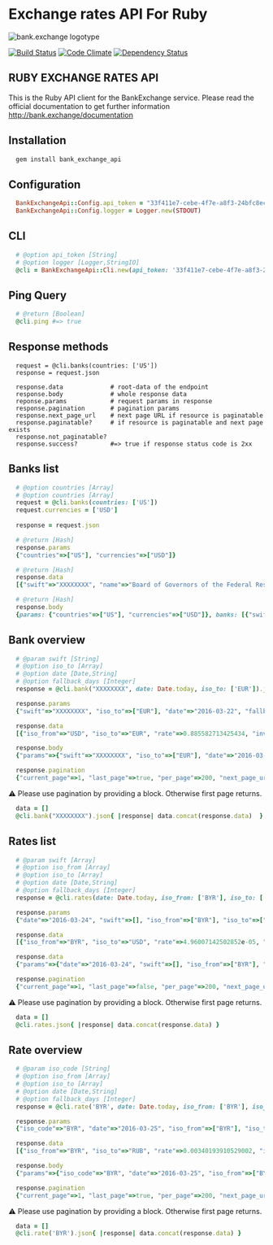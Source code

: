 # Exchange rates API For Ruby

![bank.exchange logotype](http://bank.exchange/images/mailers/logo.png)

[![Build Status](https://semaphoreci.com/api/v1/shlima/bank_exchange_ruby_api/branches/master/badge.svg)](https://semaphoreci.com/shlima/bank_exchange_ruby_api) [![Code Climate](https://codeclimate.com/github/BankExchange/bank_exchange_ruby_api/badges/gpa.svg)](https://codeclimate.com/github/BankExchange/bank_exchange_ruby_api) [![Dependency Status](https://gemnasium.com/BankExchange/bank_exchange_ruby_api.svg)](https://gemnasium.com/BankExchange/bank_exchange_ruby_api)

## RUBY EXCHANGE RATES API

This is the Ruby API client for the BankExchange service. Please read the official documentation to get further information http://bank.exchange/documentation

## Installation

```bash
  gem install bank_exchange_api
```

## Configuration

```ruby
  BankExchangeApi::Config.api_token = "33f411e7-cebe-4f7e-a8f3-24bfc8ecca6e"
  BankExchangeApi::Config.logger = Logger.new(STDOUT)
```

## CLI

```ruby
  # @option api_token [String]
  # @option logger [Logger,StringIO]
  @cli = BankExchangeApi::Cli.new(api_token: '33f411e7-cebe-4f7e-a8f3-24bfc8ecca6e')
```

## Ping Query

```ruby
  # @return [Boolean]
  @cli.ping #=> true
```

## Response methods 
```
  request = @cli.banks(countries: ['US']) 
  response = request.json
  
  response.data             # root-data of the endpoint  
  response.body             # whole response data
  reponse.params            # request params in response
  response.pagination       # pagination params
  response.next_page_url    # next page URL if resource is paginatable
  response.paginatable?     # if resource is paginatable and next page exists
  response.not_paginatable?
  response.success?         #=> true if response status code is 2xx
```

## Banks list 

```ruby
  # @option countries [Array]
  # @option countries [Array]
  request = @cli.banks(countries: ['US'])  
  request.currencies = ['USD']
  
  response = request.json
```

```ruby
  # @return [Hash]
  response.params
  {"countries"=>["US"], "currencies"=>["USD"]} 
```

```ruby
  # @return [Hash]
  response.data
  [{"swift"=>"XXXXXXXX", "name"=>"Board of Governors of the Federal Reserve System", "country"=>"US", "currency"=>"USD", "website"=>"http://www.federalreserve.gov"}] 
```

```ruby
  # @return [Hash]
  response.body
  {params: {"countries"=>["US"], "currencies"=>["USD"]}, banks: [{"swift"=>"XXXXXXXX", "name"=>"Board of Governors of the Federal Reserve System", "country"=>"US", "currency"=>"USD", "website"=>"http://www.federalreserve.gov"}]} 
```

## Bank overview

```ruby
  # @param swift [String]
  # @option iso_to [Array]
  # @option date [Date,String]
  # @option fallback_days [Integer]
  response = @cli.bank("XXXXXXXX", date: Date.today, iso_to: ['EUR']).json
```

```ruby  
  response.params
  {"swift"=>"XXXXXXXX", "iso_to"=>["EUR"], "date"=>"2016-03-22", "fallback_days"=>5}  
```

```ruby  
  response.data
  [{"iso_from"=>"USD", "iso_to"=>"EUR", "rate"=>0.885582713425434, "inverse_rate"=>1.1292, "date"=>"2016-03-18"}]   
```

```ruby  
  response.body
  {"params"=>{"swift"=>"XXXXXXXX", "iso_to"=>["EUR"], "date"=>"2016-03-22", "fallback_days"=>4}, "bank"=>{"swift"=>"XXXXXXXX", "name"=>"Board of Governors of the Federal Reserve System", "country"=>"US", "currency"=>"USD", "website"=>"http://www.federalreserve.gov"}, "rates"=>[{"iso_from"=>"USD", "iso_to"=>"EUR", "rate"=>0.885582713425434, "inverse_rate"=>1.1292, "date"=>"2016-03-18"}]}    
```

```ruby  
  response.pagination
  {"current_page"=>1, "last_page"=>true, "per_page"=>200, "next_page_url"=>nil}   
```

:warning: Please use pagination by providing a block. Otherwise first page returns.

```ruby
  data = []
  @cli.bank("XXXXXXXX").json{ |response| data.concat(response.data)  }     
```

## Rates list

```ruby
  # @param swift [Array]
  # @option iso_from [Array]
  # @option iso_to [Array]
  # @option date [Date,String]
  # @option fallback_days [Integer]
  response = @cli.rates(date: Date.today, iso_from: ['BYR'], iso_to: ['USD']).json
```

```ruby  
  response.params
  {"date"=>"2016-03-24", "swift"=>[], "iso_from"=>["BYR"], "iso_to"=>["USD"], "fallback_days"=>5}   
```

```ruby  
  response.data
  [{"iso_from"=>"BYR", "iso_to"=>"USD", "rate"=>4.96007142502852e-05, "inverse_rate"=>20161.0, "swift"=>"NBRBBY2X", "date"=>"2016-03-24"}]    
```

```ruby  
  response.data
  {"params"=>{"date"=>"2016-03-24", "swift"=>[], "iso_from"=>["BYR"], "iso_to"=>["USD"], "fallback_days"=>5}, "rates"=>[{"iso_from"=>"BYR", "iso_to"=>"USD", "rate"=>4.96007142502852e-05, "inverse_rate"=>20161.0, "swift"=>"NBRBBY2X", "date"=>"2016-03-24"}]}      
```

```ruby  
  response.pagination
  {"current_page"=>1, "last_page"=>false, "per_page"=>200, "next_page_url"=>"http://api.bank.exchange/rates?iso_from=&iso_to=&page=2&swift="}    
```

:warning: Please use pagination by providing a block. Otherwise first page returns.

```ruby
  data = []
  @cli.rates.json{ |response| data.concat(response.data) }     
```

## Rate overview

```ruby
  # @param iso_code [String]
  # @option iso_from [Array]
  # @option iso_to [Array]
  # @option date [Date,String]
  # @option fallback_days [Integer]
  response = @cli.rate('BYR', date: Date.today, iso_from: ['BYR'], iso_to: ['RUB']).json
```

```ruby  
  response.params
  {"iso_code"=>"BYR", "date"=>"2016-03-25", "iso_from"=>["BYR"], "iso_to"=>["RUB"], "fallback_days"=>5}    
```

```ruby  
  response.data
  [{"iso_from"=>"BYR", "iso_to"=>"RUB", "rate"=>0.00340193910529002, "inverse_rate"=>293.95, "swift"=>"NBRBBY2X", "date"=>"2016-03-25"}]     
```

```ruby  
  response.body
  {"params"=>{"iso_code"=>"BYR", "date"=>"2016-03-25", "iso_from"=>["BYR"], "iso_to"=>["RUB"], "fallback_days"=>5}, "rates"=>[{"iso_from"=>"BYR", "iso_to"=>"RUB", "rate"=>0.00340193910529002, "inverse_rate"=>293.95, "swift"=>"NBRBBY2X", "date"=>"2016-03-25"}]}       
```

```ruby  
  response.pagination
  {"current_page"=>1, "last_page"=>true, "per_page"=>200, "next_page_url"=>nil}     
```

:warning: Please use pagination by providing a block. Otherwise first page returns.

```ruby
  data = []
  @cli.rate('BYR').json{ |response| data.concat(response.data) }  
```
